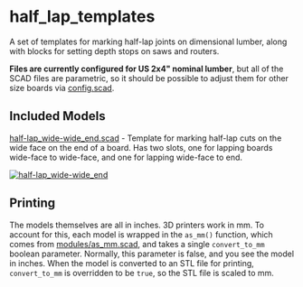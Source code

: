 # half_lap_templates

A set of templates for marking half-lap joints on dimensional lumber, along with blocks for setting depth stops on saws and routers.

**Files are currently configured for US 2x4" nominal lumber**, but all of the SCAD files are parametric, so it should be possible to adjust them for other size boards via [config.scad](config.scad).

## Included Models

[half-lap_wide-wide_end.scad](half-lap_wide-wide_end.scad) - Template for marking half-lap cuts on the wide face on the end of a board. Has two slots, one for lapping boards wide-face to wide-face, and one for lapping wide-face to end.

[![half-lap_wide-wide_end](half-lap_wide-wide_end.png)](half-lap_wide-wide_end.png)

## Printing

The models themselves are all in inches. 3D printers work in mm. To account for this, each model is wrapped in the ``as_mm()`` function, which comes from [modules/as_mm.scad](modules/as_mm.scad), and takes a single ``convert_to_mm`` boolean parameter. Normally, this parameter is false, and you see the model in inches. When the model is converted to an STL file for printing, ``convert_to_mm`` is overridden to be ``true``, so the STL file is scaled to mm.
